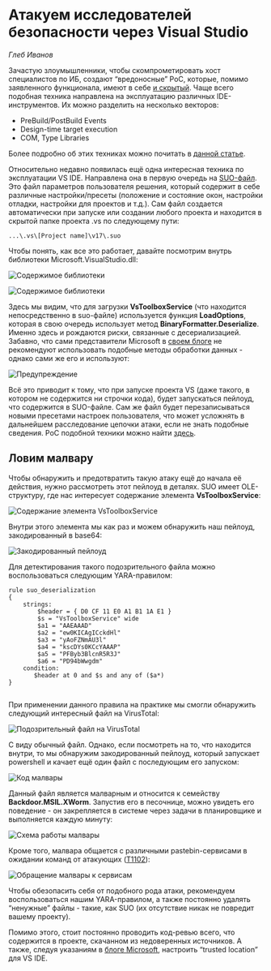 # Атакуем исследователей безопасности через Visual Studio
*Глеб Иванов*

Зачастую злоумышленники, чтобы скомпрометировать хост специалистов по ИБ, создают “вредоносные” PoC, которые, помимо заявленного функционала, имеют в себе [и скрытый](https://www.microsoft.com/en-us/security/blog/2021/01/28/zinc-attacks-against-security-researchers/). Чаще всего подобная техника направлена на эксплуатацию различных IDE-инструментов. Их можно разделить на несколько векторов:

- PreBuild/PostBuild Events
- Design-time target execution
- COM, Type Libraries

Более подробно об этих техниках можно почитать в [данной статье](https://www.outflank.nl/blog/2023/03/28/attacking-visual-studio-for-initial-access/).

Относительно недавно появилась ещё одна интересная техника по эксплуатации VS IDE. Направлена она в первую очередь на [SUO-файл](https://learn.microsoft.com/ru-ru/visualstudio/extensibility/internals/solution-user-options-dot-suo-file?view=vs-2022). Это файл параметров пользователя решения, который содержит в себе различные настройки/пресеты (положение и состояние окон, настройки отладки, настройки для проектов и т.д.). Сам файл создается автоматически при запуске или создании любого проекта и находится в скрытой папке проекта .vs по следующему пути:

```
...\.vs\[Project name]\v17\.suo
```

Чтобы понять, как все это работает, давайте посмотрим внутрь библиотеки Microsoft.VisualStudio.dll:

![Содержимое библиотеки](https://github.com/klsecservices/Publications/blob/03bd87493705375eff3678f8a73eb8feb9c37bc7/purpleshift/pics-vs/1-vs-load.png?raw=true)

![Содержимое библиотеки](https://github.com/klsecservices/Publications/blob/6c7a451f3e0fcc79a51d64c89b7e3e77172d4503/purpleshift/pics-vs/2-vs-load.png?raw=true)

Здесь мы видим, что для загрузки **VsToolboxService** (что находится непосредственно в suo-файле) используется функция **LoadOptions**, которая в свою очередь использует метод **BinaryFormatter.Deserialize**. Именно здесь и рождаются риски, связанные с десериализацией. Забавно, что сами представители Microsoft в [своем блоге](https://learn.microsoft.com/ru-ru/dotnet/standard/serialization/binaryformatter-security-guide) не рекомендуют использовать подобные методы обработки данных - однако сами же его и используют:

![Предупреждение](https://github.com/klsecservices/Publications/blob/03bd87493705375eff3678f8a73eb8feb9c37bc7/purpleshift/pics-vs/3-ms-warning.png?raw=true)
 
Всё это приводит к тому, что при запуске проекта VS (даже такого, в котором не содержится ни строчки кода), будет запускаться пейлоуд, что содержится в SUO-файле. Сам же файл будет перезаписываться новыми пресетами настроек пользователя, что может усложнять в дальнейшем расследование цепочки атаки, если не знать подобные сведения. PoC подобной техники можно найти [здесь](https://github.com/cjm00n/EvilSln). 

## Ловим малвару

Чтобы обнаружить и предотвратить такую атаку ещё до начала её действия, нужно рассмотреть этот пейлоуд в деталях. SUO имеет OLE-структуру, где наc интересует содержание элемента **VsToolboxService**:

![Содержание элемента VsToolboxService](https://github.com/klsecservices/Publications/blob/03bd87493705375eff3678f8a73eb8feb9c37bc7/purpleshift/pics-vs/3-vs-content.png?raw=true)

Внутри этого элемента мы как раз и можем обнаружить наш пейлоуд, закодированный в base64:

![Закодированный пейлоуд](https://github.com/klsecservices/Publications/blob/03bd87493705375eff3678f8a73eb8feb9c37bc7/purpleshift/pics-vs/4-vs-payload.png?raw=true)

Для детектирования такого подозрительного файла можно воспользоваться следующим YARA-правилом:


```
rule suo_deserialization 
{
    strings:
        $header = { D0 CF 11 E0 A1 B1 1A E1 } 
        $s = "VsToolboxService" wide
        $a1 = "AAEAAAD"
        $a2 = "ew0KICAgICckdHl"
        $a3 = "yAoFZNmAU3l"
        $a4 = "kscDYs0KCcYAAAP"
        $a5 = "PFByb3BlcnR5R3J"
        $a6 = "PD94bWwgdm" 
    condition:
       $header at 0 and $s and any of ($a*)
}
 
```

При применении данного правила на практике мы смогли обнаружить следующий интересный файл на VirusTotal:

![Подозрительный файл на VirusTotal](https://github.com/klsecservices/Publications/blob/03bd87493705375eff3678f8a73eb8feb9c37bc7/purpleshift/pics-vs/5-virustotal.png?raw=true)

С виду обычный файл. Однако, если посмотреть на то, что находится внутри, то мы обнаружим закодированный пейлоуд, который запускает powershell и качает ещё один файл с последующим его запуском:

![Код малвары](https://github.com/klsecservices/Publications/blob/03bd87493705375eff3678f8a73eb8feb9c37bc7/purpleshift/pics-vs/6-file-content.png?raw=true)

Данный файл является малварным и относится к семейству **Backdoor.MSIL.XWorm**. Запустив его в песочнице, можно увидеть его поведение - он закрепляется в системе через задачи в планировщике и выполняется каждую минуту:

![Схема работы малвары](https://github.com/klsecservices/Publications/blob/03bd87493705375eff3678f8a73eb8feb9c37bc7/purpleshift/pics-vs/7-backdoor-scheme.png?raw=true)

Кроме того, малвара общается с различными pastebin-сервисами в ожидании команд от атакующих ([T1102](https://attack.mitre.org/techniques/T1102/)):

![Обращение малвары к сервисам](https://github.com/klsecservices/Publications/blob/03bd87493705375eff3678f8a73eb8feb9c37bc7/purpleshift/pics-vs/8-backdoor-connection.png?raw=true)

Чтобы обезопасить себя от подобного рода атаки, рекомендуем воспользоваться нашим YARA-правилом, а также постоянно удалять “ненужные” файлы - такие, как SUO (их отсутствие никак не повредит вашему проекту). 

Помимо этого, стоит постоянно проводить код-ревью всего, что содержится в проекте, скачанном из недоверенных источников. А также, следуя указаниям в [блоге Microsoft](https://devblogs.microsoft.com/visualstudio/improving-developer-security-with-visual-studio-2022/), настроить “trusted location” для VS IDE.

